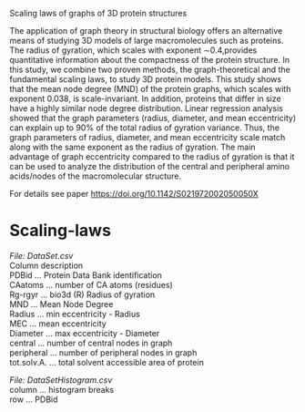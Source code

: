 Scaling laws of graphs of 3D protein structures

The application of graph theory in structural biology offers an alternative means of studying 3D models of large macromolecules such as proteins. The radius of gyration, which scales with exponent ∼0.4,provides quantitative information about the compactness of the protein structure. In this study, we combine two proven methods, the graph-theoretical and the fundamental scaling laws, to study 3D protein models. This study shows that the mean node degree (MND) of the protein graphs, which scales with exponent 0.038, is scale-invariant. In addition, proteins that differ in size have a highly similar node degree distribution. Linear regression analysis showed that the graph parameters (radius, diameter, and mean eccentricity) can explain up to 90% of the total radius of gyration variance. Thus, the graph parameters of radius, diameter, and mean eccentricity scale match along with the same exponent as the radius of gyration. The main advantage of graph eccentricity compared to the radius of gyration is that it can be used to analyze the distribution of the central and peripheral amino acids/nodes of the macromolecular structure.

For details see paper https://doi.org/10.1142/S021972002050050X

# Scaling-laws  

*File: DataSet.csv*  
Column description  
PDBid ...  Protein Data Bank identification   
CAatoms ... number of CA atoms (residues)  
Rg-rgyr ... bio3d (R) Radius of gyration  
MND ... Mean Node Degree  
Radius ... min eccentricity - Radius  
MEC ... mean eccentricity  
Diameter ... max eccentricity - Diameter  
central ... number of central nodes in graph  
peripheral ... number of peripheral nodes in graph  
tot.solv.A. ... total solvent accessible area of protein  

*File: DataSetHistogram.csv*  
column ... histogram breaks  
row ... PDBid  
